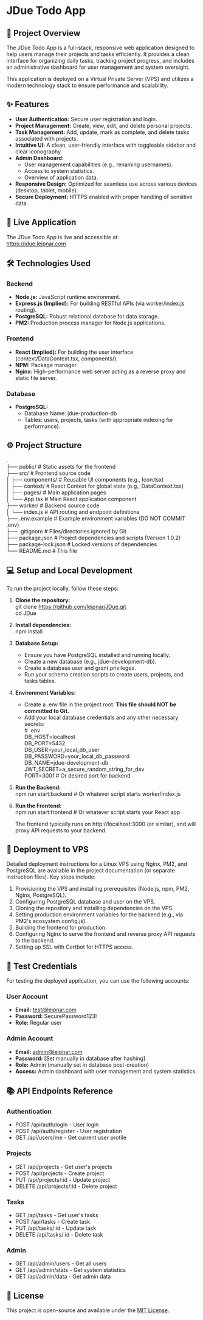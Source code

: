 # **JDue Todo App**

## **📝 Project Overview**

The JDue Todo App is a full-stack, responsive web application designed to help users manage their projects and tasks efficiently. It provides a clean interface for organizing daily tasks, tracking project progress, and includes an administrative dashboard for user management and system oversight.

This application is deployed on a Virtual Private Server (VPS) and utilizes a modern technology stack to ensure performance and scalability.

## **✨ Features**

* **User Authentication:** Secure user registration and login.  
* **Project Management:** Create, view, edit, and delete personal projects.  
* **Task Management:** Add, update, mark as complete, and delete tasks associated with projects.  
* **Intuitive UI:** A clean, user-friendly interface with toggleable sidebar and clear iconography.  
* **Admin Dashboard:**  
  * User management capabilities (e.g., renaming usernames).  
  * Access to system statistics.  
  * Overview of application data.  
* **Responsive Design:** Optimized for seamless use across various devices (desktop, tablet, mobile).  
* **Secure Deployment:** HTTPS enabled with proper handling of sensitive data.

## **🚀 Live Application**

The JDue Todo App is live and accessible at:  
https://jdue.leipnar.com

## **🛠️ Technologies Used**

### **Backend**

* **Node.js:** JavaScript runtime environment.  
* **Express.js (Implied):** For building RESTful APIs (via worker/index.js routing).  
* **PostgreSQL:** Robust relational database for data storage.  
* **PM2:** Production process manager for Node.js applications.

### **Frontend**

* **React (Implied):** For building the user interface (context/DataContext.tsx, components/).  
* **NPM:** Package manager.  
* **Nginx:** High-performance web server acting as a reverse proxy and static file server.

### **Database**

* **PostgreSQL:**  
  * Database Name: jdue-production-db  
  * Tables: users, projects, tasks (with appropriate indexing for performance).

## **⚙️ Project Structure**

.  
├── public/                 \# Static assets for the frontend  
├── src/                    \# Frontend source code  
│   ├── components/         \# Reusable UI components (e.g., Icon.tsx)  
│   ├── context/            \# React Context for global state (e.g., DataContext.tsx)  
│   ├── pages/              \# Main application pages  
│   └── App.tsx             \# Main React application component  
├── worker/                 \# Backend source code  
│   └── index.js            \# API routing and endpoint definitions  
├── .env.example            \# Example environment variables (DO NOT COMMIT .env)  
├── .gitignore              \# Files/directories ignored by Git  
├── package.json            \# Project dependencies and scripts (Version 1.0.2)  
├── package-lock.json       \# Locked versions of dependencies  
└── README.md               \# This file

## **💻 Setup and Local Development**

To run the project locally, follow these steps:

1. **Clone the repository:**  
   git clone https://github.com/leipnar/JDue.git  
   cd JDue

2. **Install dependencies:**  
   npm install

3. **Database Setup:**  
   * Ensure you have PostgreSQL installed and running locally.  
   * Create a new database (e.g., jdue-development-db).  
   * Create a database user and grant privileges.  
   * Run your schema creation scripts to create users, projects, and tasks tables.  
4. **Environment Variables:**  
   * Create a .env file in the project root. **This file should NOT be committed to Git.**  
   * Add your local database credentials and any other necessary secrets:  
     \# .env  
     DB\_HOST=localhost  
     DB\_PORT=5432  
     DB\_USER=your\_local\_db\_user  
     DB\_PASSWORD=your\_local\_db\_password  
     DB\_NAME=jdue-development-db  
     JWT\_SECRET=a\_secure\_random\_string\_for\_dev  
     PORT=3001 \# Or desired port for backend

5. **Run the Backend:**  
   npm run start:backend \# Or whatever script starts worker/index.js

6. **Run the Frontend:**  
   npm run start:frontend \# Or whatever script starts your React app

   The frontend typically runs on http://localhost:3000 (or similar), and will proxy API requests to your backend.

## **🚀 Deployment to VPS**

Detailed deployment instructions for a Linux VPS using Nginx, PM2, and PostgreSQL are available in the project documentation (or separate instruction files). Key steps include:

1. Provisioning the VPS and installing prerequisites (Node.js, npm, PM2, Nginx, PostgreSQL).  
2. Configuring PostgreSQL database and user on the VPS.  
3. Cloning the repository and installing dependencies on the VPS.  
4. Setting production environment variables for the backend (e.g., via PM2's ecosystem.config.js).  
5. Building the frontend for production.  
6. Configuring Nginx to serve the frontend and reverse proxy API requests to the backend.  
7. Setting up SSL with Certbot for HTTPS access.

## **🔑 Test Credentials**

For testing the deployed application, you can use the following accounts:

### **User Account**

* **Email:** test@leipnar.com  
* **Password:** SecurePassword123\!  
* **Role:** Regular user

### **Admin Account**

* **Email:** admin@leipnar.com  
* **Password:** \[Set manually in database after hashing\]  
* **Role:** Admin (manually set in database post-creation)  
* **Access:** Admin dashboard with user management and system statistics.

## **📚 API Endpoints Reference**

### **Authentication**

* POST /api/auth/login \- User login  
* POST /api/auth/register \- User registration  
* GET /api/users/me \- Get current user profile

### **Projects**

* GET /api/projects \- Get user's projects  
* POST /api/projects \- Create project  
* PUT /api/projects/:id \- Update project  
* DELETE /api/projects/:id \- Delete project

### **Tasks**

* GET /api/tasks \- Get user's tasks  
* POST /api/tasks \- Create task  
* PUT /api/tasks/:id \- Update task  
* DELETE /api/tasks/:id \- Delete task

### **Admin**

* GET /api/admin/users \- Get all users  
* GET /api/admin/stats \- Get system statistics  
* GET /api/admin/data \- Get admin data

## **📄 License**

This project is open-source and available under the [MIT License](https://www.google.com/search?q=LICENSE).
